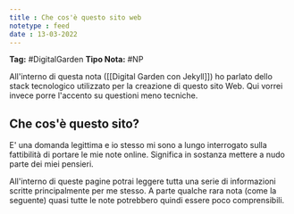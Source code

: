 ```yaml
---
title : Che cos'è questo sito web
notetype : feed
date : 13-03-2022
---
```

**Tag:** #DigitalGarden
**Tipo Nota:** #NP 

All'interno di questa nota ([[Digital Garden con Jekyll]]) ho parlato dello stack tecnologico utilizzato per la creazione di questo sito Web. Qui vorrei invece porre l'accento su questioni meno tecniche. 

## Che cos'è questo sito?
E' una domanda legittima e io stesso mi sono a lungo interrogato sulla fattibilità di portare le mie note online. Significa in sostanza mettere a nudo parte dei miei pensieri. 

All'interno di queste pagine potrai leggere tutta una serie di informazioni scritte principalmente per me stesso. A parte qualche rara nota (come la seguente) quasi tutte le note potrebbero quindi essere poco comprensibili. 



